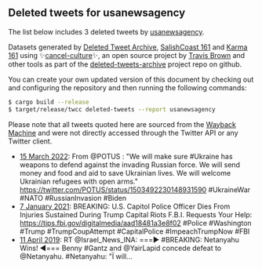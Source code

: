 ## Deleted tweets for usanewsagency

The list below includes 3 deleted tweets by
[usanewsagency](https://twitter.com/usanewsagency).



Datasets generated by [Deleted Tweet Archive](https://twitter.com/deletedtweet161), [SalishCoast 161](https://twitter.com/SalishCoastA) and [Karma 161](https://twitter.com/KarmaOneSixOne) using ✨[cancel-culture](https://github.com/travisbrown/cancel-culture)✨, an open source project by [Travis Brown](https://twitter.com/travisbrown) and other tools as part of the [deleted-tweets-archive](https://github.com/salcoast/deleted-tweets-archive/) project repo on github.

You can create your own updated version of this document by checking out and configuring the
repository and then running the following commands:

```bash
$ cargo build --release
$ target/release/twcc deleted-tweets --report usanewsagency
```

Please note that all tweets quoted here are sourced from the
[Wayback Machine](https://web.archive.org) and were not directly accessed through the Twitter API or
any Twitter client.

* [15 March 2022](https://web.archive.org/web/20220315163759/https://twitter.com/USANewsAgency/status/1503772489230467075): From  @POTUS :   "We will make sure  #Ukraine  has weapons to defend against the invading Russian force. We will send money and food and aid to save Ukrainian lives. We will welcome Ukrainian refugees with open arms."   https://twitter.com/POTUS/status/1503492230148931590   #UkraineWar   #NATO   #RussianInvasion   #Biden
* [ 7 January 2021](https://web.archive.org/web/20210107235359/https://twitter.com/USANewsAgency/status/1347330566358761472): BREAKING: U.S. Capitol Police Officer Dies From Injuries Sustained During Trump Capital Riots  F.B.I. Requests Your Help:   https://tips.fbi.gov/digitalmedia/aad18481a3e8f02    #Police   #Washington   #Trump   #TrumpCoupAttempt   #CapitalPolice   #ImpeachTrumpNow   #FBI
* [11 April 2019](https://web.archive.org/web/20190411025451/https://twitter.com/USANewsAgency/status/1116172732889272326): RT @Israel_News_INA: ===▶️ #BREAKING: Netanyahu Wins! ◀️===  Benny #Gantz and @YairLapid concede defeat to @Netanyahu.  #Netanyahu: "Ï will…
